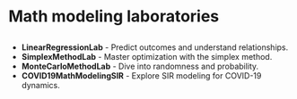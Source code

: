 # Math modeling laboratories

## 
- **LinearRegressionLab** - Predict outcomes and understand relationships.
- **SimplexMethodLab** - Master optimization with the simplex method.
- **MonteCarloMethodLab** - Dive into randomness and probability.
- **COVID19MathModelingSIR** - Explore SIR modeling for COVID-19 dynamics.
